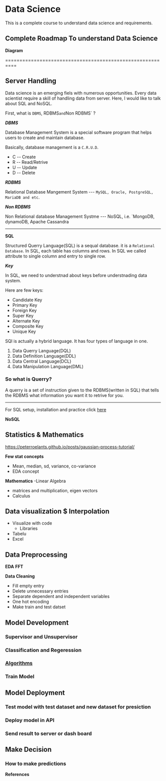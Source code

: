 # Data Science

This is a complete course to understand data science and requirements.

## Complete  Roadmap To understand Data Science

**Diagram**


==========================================================
## Server Handling
Data science is an emerging fiels with numerous opportunities. Every data scientist require a skill of handling
data from server. Here, I would like to talk about SQL and NoSQL.

First, what is `DBMS`, RDBMS` and `Non RDBMS` ?

***DBMS***

Database Management System is a special software program that helps users to create and maintain database.

Basically, database management is a `C.R.U.D`.


- C -- Create
- R -- Read/Retrive
- U -- Update
- D -- Delete


***RDBMS***

Relational Database Mangement System --- `MySQL, Oracle, PostgreSQL, MariaDB and etc`.

***Non RDBMS***

Non Relational database Management Systme --- NoSQL, i.e. `MongoDB, dynamoDB, Apache Cassandra

-------------------------------------------------------

**SQL**

Structured Querry Language(SQL) is a sequal database. it is a `Relational Database`. In SQL, each table has columns and rows. In SQL we called attribute to single column and entry to single row.

***Key***

In SQL, we need to understnad about keys before understnading data system.

Here are few keys:

- Candidate Key
- Primary Key
- Foreign Key
- Super Key
- Alternate Key
- Composite Key
- Unique Key


SQl is actually a hybrid language. It has four types of language in one.

1. Data Querry Language(DQL)
2. Data Definition Language(DDL)
3. Data Central Language(DCL)
4. Data Manipulation Language(DML)


### So what is Querry?
A querry is a set of instruction given to the RDBMS(written in SQL) that tells the RDBMS what information you want it to retrive for you.



----------------------------------------------------------------------------------

For SQL setup, installation and practice click [here](https://github.com/Laudarisd/Data-science-study/tree/master/src/sql)


**NoSQL**


## Statistics & Mathematics
https://peterroelants.github.io/posts/gaussian-process-tutorial/

**Few stat concepts**
- Mean, median, sd, variance, co-variance
- EDA concept

**Mathematics**
-Linear Algebra

- matrices and multiplication, eigen vectors
- Calculus

## Data visualization $ Interpolation

- Visualize with code
    - Libraries
- Tabelu
- Excel


## Data Preprocessing

**EDA**
**FFT**

**Data Cleaning**
- Fill empty entry
- Delete unnecessary entries
- Separate dependent and independent variables
- One hot encoding
- Make train and test datset 

## Model Development

### Supervisor and Unsupervisor
### Classification and Regeression
### [Algorithms](https://github.com/Laudarisd/Data-science-study/tree/master/src/ml)
### Train Model


## Model Deployment

### Test model with test dataset and new dataset for presiction
### Deploy model in API
### Send result to  server or dash board  

## Make Decision

### How to make predictions



**References**
